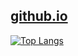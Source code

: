 ## [github.io](https://sakikuroe.github.io/)

[![Top Langs](https://github-readme-stats.vercel.app/api/top-langs/?username=sakikuroe&layout=compact)](https://github.com/anuraghazra/github-readme-stats)